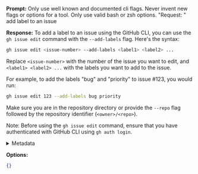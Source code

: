 **Prompt:**
Only use well known and documented cli flags. Never invent new flags or options for a tool. Only use valid bash or zsh options.
"Request: " add label to an issue


**Response:**
To add a label to an issue using the GitHub CLI, you can use the `gh issue edit` command with the `--add-labels` flag. Here's the syntax:

```bash
gh issue edit <issue-number> --add-labels <label1> <label2> ...
```

Replace `<issue-number>` with the number of the issue you want to edit, and `<label1> <label2> ...` with the labels you want to add to the issue.

For example, to add the labels "bug" and "priority" to issue #123, you would run:

```bash
gh issue edit 123 --add-labels bug priority
```

Make sure you are in the repository directory or provide the `--repo` flag followed by the repository identifier (`<owner>/<repo>`).

Note: Before using the `gh issue edit` command, ensure that you have authenticated with GitHub CLI using `gh auth login`.

<details><summary>Metadata</summary>

- Duration: 6438 ms
- Datetime: 2023-08-31T12:52:15.202309
- Model: gpt-3.5-turbo-0613

</details>

**Options:**
```json
{}
```

